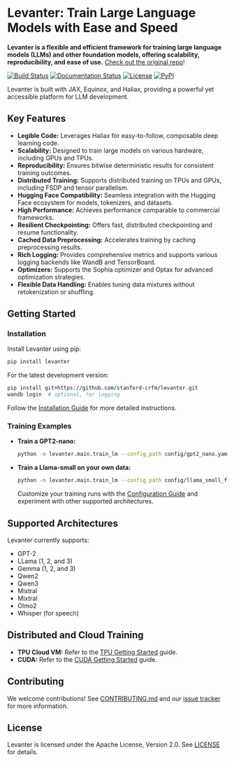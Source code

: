 # Levanter: Train Large Language Models with Ease and Speed

**Levanter is a flexible and efficient framework for training large language models (LLMs) and other foundation models, offering scalability, reproducibility, and ease of use.** [Check out the original repo](https://github.com/stanford-crfm/levanter)!

[![Build Status](https://img.shields.io/github/actions/workflow/status/stanford-crfm/levanter/run_tests.yaml?branch=main)](https://github.com/stanford-crfm/levanter/actions?query=branch%3Amain++)
[![Documentation Status](https://readthedocs.org/projects/levanter/badge/?version=latest)](https://levanter.readthedocs.io/en/latest/)
[![License](https://img.shields.io/github/license/stanford-crfm/levanter?color=blue)](https://github.com/stanford-crfm/levanter/blob/main/LICENSE)
[![PyPI](https://img.shields.io/pypi/v/levanter?color=blue)](https://pypi.org/project/levanter/)

Levanter is built with JAX, Equinox, and Haliax, providing a powerful yet accessible platform for LLM development.

## Key Features

*   **Legible Code:** Leverages Haliax for easy-to-follow, composable deep learning code.
*   **Scalability:** Designed to train large models on various hardware, including GPUs and TPUs.
*   **Reproducibility:** Ensures bitwise deterministic results for consistent training outcomes.
*   **Distributed Training:** Supports distributed training on TPUs and GPUs, including FSDP and tensor parallelism.
*   **Hugging Face Compatibility:** Seamless integration with the Hugging Face ecosystem for models, tokenizers, and datasets.
*   **High Performance:** Achieves performance comparable to commercial frameworks.
*   **Resilient Checkpointing:** Offers fast, distributed checkpointing and resume functionality.
*   **Cached Data Preprocessing:** Accelerates training by caching preprocessing results.
*   **Rich Logging:** Provides comprehensive metrics and supports various logging backends like WandB and TensorBoard.
*   **Optimizers:** Supports the Sophia optimizer and Optax for advanced optimization strategies.
*   **Flexible Data Handling:** Enables tuning data mixtures without retokenization or shuffling.

## Getting Started

### Installation

Install Levanter using pip:

```bash
pip install levanter
```

For the latest development version:

```bash
pip install git+https://github.com/stanford-crfm/levanter.git
wandb login  # optional, for logging
```

Follow the [Installation Guide](docs/Installation.md) for more detailed instructions.

### Training Examples

*   **Train a GPT2-nano:**

    ```bash
    python -m levanter.main.train_lm --config_path config/gpt2_nano.yaml
    ```

*   **Train a Llama-small on your own data:**

    ```bash
    python -m levanter.main.train_lm --config_path config/llama_small_fast.yaml --data.id openwebtext
    ```

    Customize your training runs with the [Configuration Guide](doc./reference/Configuration.md) and experiment with other supported architectures.

## Supported Architectures

Levanter currently supports:

*   GPT-2
*   LLama (1, 2, and 3)
*   Gemma (1, 2, and 3)
*   Qwen2
*   Qwen3
*   Mistral
*   Mixtral
*   Olmo2
*   Whisper (for speech)

## Distributed and Cloud Training

*   **TPU Cloud VM:**  Refer to the [TPU Getting Started](docs/Getting-Started-TPU-VM.md) guide.
*   **CUDA:** Refer to the [CUDA Getting Started](docs/Getting-Started-GPU.md) guide.

## Contributing

We welcome contributions!  See [CONTRIBUTING.md](CONTRIBUTING.md) and our [issue tracker](https://github.com/stanford-crfm/levanter/issues) for more information.

## License

Levanter is licensed under the Apache License, Version 2.0. See [LICENSE](LICENSE) for details.